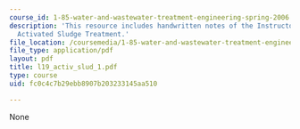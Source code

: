 ```yaml
---
course_id: 1-85-water-and-wastewater-treatment-engineering-spring-2006
description: 'This resource includes handwritten notes of the Instructor on the topic:
  Activated Sludge Treatment.'
file_location: /coursemedia/1-85-water-and-wastewater-treatment-engineering-spring-2006/fc0c4c7b29ebb8907b203233145aa510_l19_activ_slud_1.pdf
file_type: application/pdf
layout: pdf
title: l19_activ_slud_1.pdf
type: course
uid: fc0c4c7b29ebb8907b203233145aa510

---
```

None